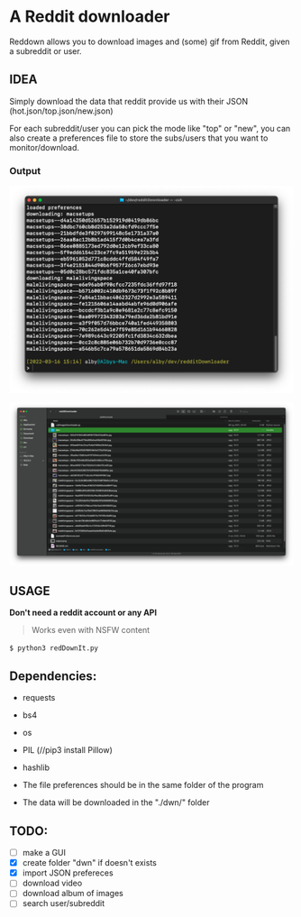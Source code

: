 # A Reddit downloader

Reddown allows you to download images and (some) gif from <a hfref="reddit.com">Reddit</a>, given a subreddit or user.

## IDEA

Simply download the data that reddit provide us with their JSON (hot.json/top.json/new.json)

For each subreddit/user you can pick the mode like "top" or "new", you can also create a preferences file to store the subs/users that you want to monitor/download.


### Output
![output](./imgExample/output.png)


![proofOfWork](./imgExample/proofOfWork.png)

## USAGE 

**Don't need a reddit account or any API**
> Works even with NSFW content

`$ python3 redDownIt.py`

## Dependencies:
- requests
- bs4
- os
- PIL (//pip3 install Pillow)
- hashlib

- The file preferences should be in the same folder of the program
- The data will be downloaded in the "./dwn/" folder


## TODO:
- [ ] make a GUI
- [X] create folder "dwn" if doesn't exists
- [X] import JSON prefereces
- [ ] download video
- [ ] download album of images
- [ ] search user/subreddit
